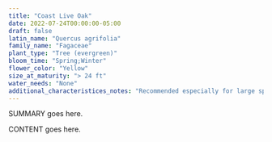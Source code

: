 ```yaml
---
title: "Coast Live Oak"
date: 2022-07-24T00:00:00-05:00
draft: false
latin_name: "Quercus agrifolia"
family_name: "Fagaceae"
plant_type: "Tree (evergreen)"
bloom_time: "Spring;Winter"
flower_color: "Yellow"
size_at_maturity: "> 24 ft"
water_needs: "None"
additional_characteristices_notes: "Recommended especially for large spaces. Attracts California Sister (Adelpha bredowii californica), Propertius Dusky-Wing (Erynnis propertius), Mournful Dusky-Wing (Erynnis tristis), Chestnut-Backed Chickadee, Scrub Jays"
---
```


SUMMARY goes here.

<!--more-->

CONTENT goes here.